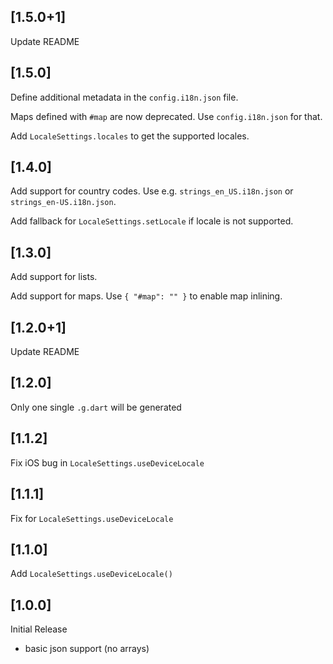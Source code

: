 ## [1.5.0+1]

Update README

## [1.5.0]

Define additional metadata in the `config.i18n.json` file.

Maps defined with `#map` are now deprecated. Use `config.i18n.json` for that.

Add `LocaleSettings.locales` to get the supported locales.

## [1.4.0]

Add support for country codes. Use e.g. `strings_en_US.i18n.json` or `strings_en-US.i18n.json`.

Add fallback for `LocaleSettings.setLocale` if locale is not supported.

## [1.3.0]

Add support for lists.

Add support for maps. Use `{ "#map": "" }` to enable map inlining.

## [1.2.0+1]

Update README

## [1.2.0]

Only one single `.g.dart` will be generated

## [1.1.2]

Fix iOS bug in `LocaleSettings.useDeviceLocale`

## [1.1.1]

Fix for `LocaleSettings.useDeviceLocale`

## [1.1.0]

Add `LocaleSettings.useDeviceLocale()`

## [1.0.0]

Initial Release
- basic json support (no arrays)
